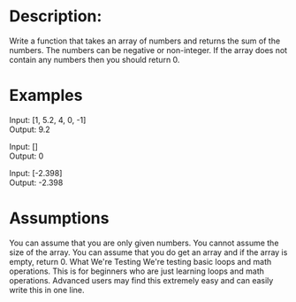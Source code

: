 # Description:

Write a function that takes an array of numbers and returns the sum of the numbers. The numbers can be negative or non-integer. If the array does not contain any numbers then you should return 0.

# Examples
Input: [1, 5.2, 4, 0, -1]  
Output: 9.2

Input: []  
Output: 0

Input: [-2.398]  
Output: -2.398

# Assumptions
You can assume that you are only given numbers.
You cannot assume the size of the array.
You can assume that you do get an array and if the array is empty, return 0.
What We're Testing
We're testing basic loops and math operations. This is for beginners who are just learning loops and math operations.
Advanced users may find this extremely easy and can easily write this in one line.